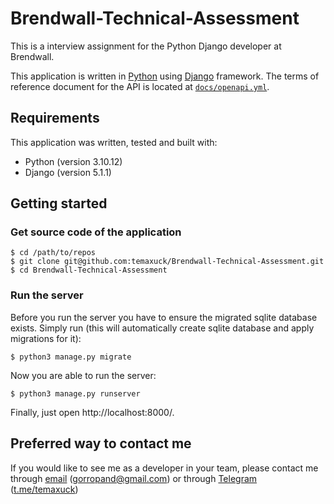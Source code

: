 # Brendwall-Technical-Assessment

This is a interview assignment for the Python Django developer at Brendwall.

This application is written in [Python](https://www.python.org/) using [Django](https://docs.djangoproject.com/en/5.1/) framework. The terms of reference document for the API is located at [`docs/openapi.yml`](https://github.com/temaxuck/Brendwall-Technical-Assessment/blob/main/productmanager/api/docs/openapi.yaml).

## Requirements

This application was written, tested and built with:
- Python (version 3.10.12)
- Django (version 5.1.1)

## Getting started

### Get source code of the application

```console
$ cd /path/to/repos
$ git clone git@github.com:temaxuck/Brendwall-Technical-Assessment.git
$ cd Brendwall-Technical-Assessment
```

### Run the server
Before you run the server you have to ensure the migrated sqlite database exists.
Simply run (this will automatically create sqlite database and apply migrations for it):

```console
$ python3 manage.py migrate
```

Now you are able to run the server:

```console
$ python3 manage.py runserver
```

Finally, just open http://localhost:8000/.

## Preferred way to contact me

If you would like to see me as a developer in your team, please contact me through [email](gorropand@gmail.com) (gorropand@gmail.com) or through [Telegram](t.me/temaxuck) ([t.me/temaxuck]((t.me/temaxuck)))
